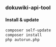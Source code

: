 ### dokuwiki-api-tool

#### Install & update
```sh
composer self-update
composer install
php autorun.php
```
